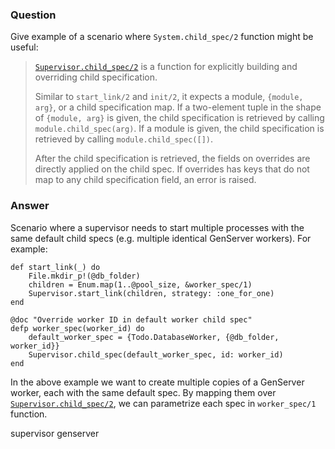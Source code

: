 ### Question
Give example of a scenario where `System.child_spec/2` function might be
useful:

> [`Supervisor.child_spec/2`](https://hexdocs.pm/elixir/Supervisor.html#child_spec/2)
> is a function for explicitly building and overriding child specification.
>
> Similar to `start_link/2` and `init/2`, it expects a module,
> `{module, arg}`, or a child specification map. If a two-element tuple
> in the shape of `{module, arg}` is given, the child specification is
> retrieved by calling `module.child_spec(arg)`. If a module is given,
> the child specification is retrieved by calling
> `module.child_spec([])`.
>
> After the child specification is retrieved, the fields on overrides
> are directly applied on the child spec. If overrides has keys that do
> not map to any child specification field, an error is raised.


### Answer
Scenario where a supervisor needs to start multiple processes with the
same default child specs (e.g. multiple identical GenServer workers).
For example:

```
def start_link(_) do
    File.mkdir_p!(@db_folder)
    children = Enum.map(1..@pool_size, &worker_spec/1)
    Supervisor.start_link(children, strategy: :one_for_one)
end

@doc "Override worker ID in default worker child spec"
defp worker_spec(worker_id) do
    default_worker_spec = {Todo.DatabaseWorker, {@db_folder, worker_id}}
    Supervisor.child_spec(default_worker_spec, id: worker_id)
end
```

In the above example we want to create multiple copies of a GenServer
worker, each with the same default spec. By mapping them over
[`Supervisor.child_spec/2`](https://hexdocs.pm/elixir/Supervisor.html#child_spec/2),
we can parametrize each spec in `worker_spec/1` function.


supervisor genserver

